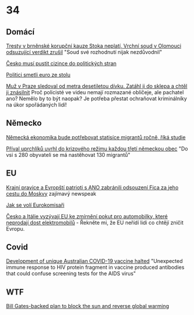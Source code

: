 # 34

## Domácí

[Tresty v brněnské korupční kauze Stoka neplatí, Vrchní soud v Olomouci odsuzující verdikt zrušil](https://www.novinky.cz/clanek/krimi-tresty-v-brnenske-korupcni-kauze-stoka-neplati-vrchni-soud-v-olomouci-odsuzujici-verdikt-zrusil-40499056) "Soud své rozhodnutí nijak nezdůvodnil"

[Česko musí pustit cizince do politických stran](https://www.novinky.cz/clanek/domaci-cesko-musi-pustit-cizince-do-politickych-stran-40499171)

[Politici smetli euro ze stolu](https://www.novinky.cz/clanek/ekonomika-politici-smetli-euro-ze-stolu-40499004)

[Muž v Praze sledoval od metra desetiletou dívku. Zatáhl ji do sklepa a chtěl ji znásilnit](https://www.novinky.cz/clanek/krimi-pokus-o-znasilneni-desetilete-divky-40499246) Proč policisté ve videu nemají rozmazané obličeje, ale pachatel ano? Nemělo by to být naopak? Je potřeba přestat ochraňovat kriminálníky na úkor spořádaných lidí!

## Německo

[Německá ekonomika bude potřebovat statisíce migrantů ročně, říká studie](https://www.idnes.cz/ekonomika/zahranicni/nemecko-trh-prace-migrace-starnouci-spolecnost-studie.A241127_102634_eko-zahranicni_rie)

[Příval uprchlíků uvrhl do krizového režimu každou třetí německou obec](https://www.novinky.cz/clanek/zahranicni-evropa-prival-uprchliku-uvrhl-do-krizoveho-rezimu-kazdou-treti-nemeckou-obec-40499231) "Do vsi s 280 obyvateli se má nastěhovat 130 migrantů"

## EU

[Krajní pravice a Evropští patrioti s ANO zabránili odsouzení Fica za jeho cestu do Moskvy](https://www.novinky.cz/clanek/zahranicni-evropa-krajni-pravice-a-evropsti-patrioti-s-ano-zabranili-odsouzeni-fica-za-jeho-cestu-do-moskvy-40499237) zajímavý newspeak

[Jak se volí Eurokomisaři](https://x.com/Fidias0/status/1861758451803721958)

[Česko a Itálie vyzývají EU ke zmírnění pokut pro automobilky, které neprodají dost elektromobilů](https://www.novinky.cz/clanek/ekonomika-cesko-a-italie-vyzyvaji-eu-ke-zmirneni-pokut-pro-automobilky-ktere-neprodaji-dost-elektromobilu-40499044) - Řekněte mi, že EU neřídí lidi co chtějí zničit Evropu.

## Covid

[Development of unique Australian COVID-19 vaccine halted](https://www.science.org/content/article/development-unique-australian-covid-19-vaccine-halted) "Unexpected immune response to HIV protein fragment in vaccine produced antibodies that could confuse screening tests for the AIDS virus"

## WTF

[Bill Gates-backed plan to block the sun and reverse global warming](https://www.dailymail.co.uk/sciencetech/article-14022119/Bill-Gates-backed-plan-block-sun-reverse-global-warming.html)
